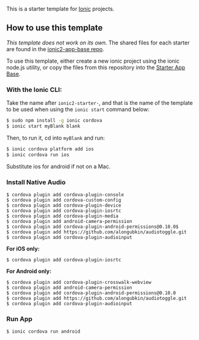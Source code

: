 This is a starter template for [Ionic](http://ionicframework.com/docs/) projects.

## How to use this template

*This template does not work on its own*. The shared files for each starter are found in the [ionic2-app-base repo](https://github.com/driftyco/ionic2-app-base).

To use this template, either create a new ionic project using the ionic node.js utility, or copy the files from this repository into the [Starter App Base](https://github.com/driftyco/ionic2-app-base).

### With the Ionic CLI:

Take the name after `ionic2-starter-`, and that is the name of the template to be used when using the `ionic start` command below:

```bash
$ sudo npm install -g ionic cordova
$ ionic start myBlank blank
```

Then, to run it, cd into `myBlank` and run:

```bash
$ ionic cordova platform add ios
$ ionic cordova run ios
```

Substitute ios for android if not on a Mac.

### Install Native Audio

```
$ cordova plugin add cordova-plugin-console
$ cordova plugin add cordova-custom-config
$ cordova plugin add cordova-plugin-device
$ cordova plugin add cordova-plugin-iosrtc
$ cordova plugin add cordova-plugin-media
$ cordova plugin add android-camera-permission
$ cordova plugin add cordova-plugin-android-permissions@0.10.0$
$ cordova plugin add https://github.com/alongubkin/audiotoggle.git
$ cordova plugin add cordova-plugin-audioinput
```

**For iOS only:**
```
$ cordova plugin add cordova-plugin-iosrtc
```
**For Android only:**
```
$ cordova plugin add cordova-plugin-crosswalk-webview
$ cordova plugin add android-camera-permission
$ cordova plugin add cordova-plugin-android-permissions@0.10.0
$ cordova plugin add https://github.com/alongubkin/audiotoggle.git
$ cordova plugin add cordova-plugin-audioinput
```
### Run App ###
```
$ ionic cordova run android
```
